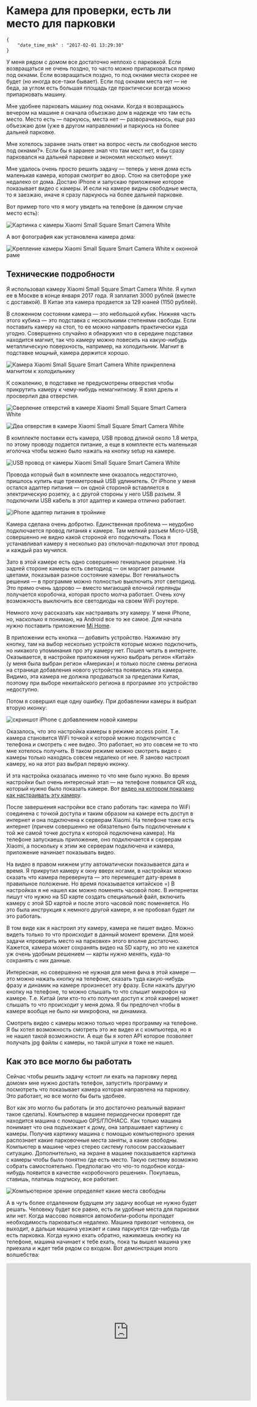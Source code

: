 # Камера для проверки, есть ли место для парковки

```
{
    "date_time_msk" : "2017-02-01 13:29:30"
}
```

У меня рядом с домом все достаточно неплохо с парковкой. Если возвращаться не очень
поздно, то часто можно припарковаться прямо под окнами. Если возвращаться поздно, то
под окнами места скорее не будет (но иногда все-таки бывает). Если под окнами места нет —
не беда, за углом есть большая площадь где практически всегда можно припарковать машину.

Мне удобнее парковать машину под окнами. Когда я возвращаюсь вечером на машине
я сначала объезжаю дом в надежде что там есть место. Место есть — паркуюсь, места нет —
разворачиваюсь, еще раз объезжаю дом (уже в другом направлении) и паркуюсь на более дальней
парковке.

Мне хотелось заранее знать ответ на вопрос «есть ли свободное место под окнами?». Если бы
я заранее знал что там мест нет, я бы сразу парковался на дальней парковке и
экономил несколько минут.

Мне удалось очень просто решить задачу — теперь у меня дома есть маленькая камера,
которая смотрит во двор. Стою на светофоре уже недалеко от дома. Достаю iPhone и запускаю приложение
которое показывает видео с камеры. И если на камере видны свободные места, то я заезжаю,
иначе я сразу паркуюсь на более дальней парковке.

Вот пример того что я могу увидеть на телефоне (в данном случае место есть):

![Картинка с камеры Xiaomi Small Square Smart Camera White](https://upload.bessarabov.ru/bessarabov/tI4F81OYXsSd8vOJfGHxeIa3uB0.jpg)

А вот фотография как установлена камера дома:

![Крепление камеры Xiaomi Small Square Smart Camera White к оконной раме](https://upload.bessarabov.ru/bessarabov/6zn9M-py714PEvRmlCd79n5UyAM.jpg)

## Технические подробности

Я использовал камеру Xiaomi Small Square Smart Camera White. Я купил ее в Москве
в конце января 2017 года. Я заплатил 3000 рублей (вместе с доставкой). В Китае
эта камера продается за 129 юаней (1150 рублей).

В сложенном состоянии камера — это небольшой кубик. Нижняя часть этого кубика —
это подставка с несколькими степенями свободы. Если поставить камеру на стол, то ее
можно направить практически куда угодно. Совершенно случайно я обнаружил что
в середине подставки находится магнит, так что камеру можно повесить на какую-нибудь
металлическую поверхность, например, на холодильник. Магнит в подставке мощный, камера
держится хорошо.

![Камера Xiaomi Small Square Smart Camera White прикреплена магнитом к холодильнику](https://upload.bessarabov.ru/bessarabov/uJigNzNOPv3u6xoSwX76xKF8JAQ.jpg)

К сожалению, в подставке не предусмотрены отверстия чтобы прикрутить камеру к чему-нибудь
немагнитному. Я взял дрель и просверлил два отверстия.

![Сверление отверстий в камере Xiaomi Small Square Smart Camera White](https://upload.bessarabov.ru/bessarabov/PBSpB5HzsuD0E1gFg5NwWu42r_E.jpg)

![Два отверстия в камере Xiaomi Small Square Smart Camera White](https://upload.bessarabov.ru/bessarabov/dRR_FSPzIeec182zUmakLqP0_E0.jpg)

В комплекте поставки есть камера, USB провод длиной около 1.8 метра, по этому проводу
подается питание, а еще в комплекте есть маленькая иголочка чтобы можно было нажать
на кнопку setup на камере.

![USB провод от камеры Xiaomi Small Square Smart Camera White](https://upload.bessarabov.ru/bessarabov/S3EODagQv5RoXeRTshV5-FhG0zs.jpg)

Провода который был в комплекте мне оказалось недостаточно, пришлось купить еще
трехметровый USB удлинитель. От iPhone у меня остался адаптер питания — он одной
стороной вставляется в электрическую розетку, а с другой стороны у него USB разъем.
Я подключили USB кабель в этот адаптер и камера отлично работает.

![iPhone адаптер питания в тройнике](https://upload.bessarabov.ru/bessarabov/OGeusXTmOmbeAnIB90-mz-Jk5Vc.jpg)

Камера сделана очень добротно. Единственная проблема — неудобно подключается
провод питания к камере. Там мелкий разъем Micro-USB, совершенно не видно какой
стороной его подключать. Пока я устанавливал камеру я несколько раз отключал-подключал
этот провод и каждый раз мучился.

Зато в этой камере есть одно совершенно гениальное решение. На задней стороне
камеры есть светодиод — он моргает разными цветами, показывая разное состояние
камеры. Вот гениальность решения — в программе можно полностью выключить этот
светодиод. Это прямо очень здорово — вместо мигающей елочной гирлянды получается
коробочка, которая просто молча работает. Очень хочу возможность выключить все
светодиоды на своем WiFi роутере.

Немного хочу рассказать как настраивать эту камеру. У меня iPhone, но, насколько
я понимаю, на Android все то же самое. Для начала нужно поставить приложение
[Mi Home](https://appsto.re/ru/yJ5d5.i).

В приложении есть кнопка — добавить устройство. Нажимаю эту кнопку, там на
выбор несколько устройств которые можно подключить, но никакого упоминания про
эту камеру нет. Пошел читать в интернете. Оказывается, в настройке приложения
нужно выбрать регион «Китай» (у меня была выбран регион «Америка») и только после
смены региона на странице добавления нового устройства появилась эта камера.
Видимо, эта камера не должна продаваться за пределами Китая, поэтому при
выборе некитайского региона в программе это устройство недоступно.

Потом я совершил еще одну ошибку. При добавлении камеры я выбрал вторую иконку:

![скриншот iPhone с добавлением новой камеры](https://upload.bessarabov.ru/bessarabov/OMSqOFzgk_y7dqj2UfVxFaCVq5Q.jpg)

Оказалось, что это настройка камеры в режиме access point. Т.е. камера становится
WiFi точкой к которой можно подключится с телефона и смотреть с нее видео. Это
работает, но это совсем не то что мне хотелось получить. В таком режиме можно
смотреть видео с камеры только находясь совсем недалеко от нее. Я заново настроил
камеру, но на этот раз выбрал первую иконку.

И эта настройка оказалась именно то что мне было нужно. Во время настройки был очень
интересный этап — на телефоне появился QR код, который нужно было показать камере.
Вот [видео на котором показано как настраивать эту камеру](https://www.youtube.com/watch?v=SOUqFfGAs0Q).

После завершения настройки все стало работать так: камера по WiFi соединена с точкой
доступа и таким образом на камере есть доступ в интернет и она подключена к серверам
Xiaomi. На телефоне тоже есть интернет (причем совершенно не обязательно быть
подключенным к той же самой точке доступа к которой подключена камера). На телефоне
запускаешь приложение, оно подключается к серверам Xiaomi, а поскольку к
этим же серверам подключена и камера, приложение начинает показывать видео.

На видео в правом нижнем углу автоматически показывается дата и время. Я прикрутил
камеру к окну вверх ногами, в настройках можно сказать что камера перевернута — это
перемещает дату-время в правильное положение. Но время показывается китайское =)
В настройках я не нашел как можно поменять часовой пояс. В интернетах пишут что
нужно на SD карте создать специальный файл, включить камеру с этой SD картой и
после этого часовой пояс поменяется. Но это была инструкция к немного другой камере,
я не пробовал будет ли это работать.

В том виде как я настроил эту камеру, камера не пишет видео. Можно видеть только
то что происходит в данный момент времени. Для моей задачи «проверить место на
парковке» этого вполне достаточно. Кажется, камера может сохранять видео на SD
карту, но это не кажется уж очень удобным решением — карты нужно менять,
куда-то сохранять с них данные.

Интересная, но совершенно не нужная для меня фича в этой камере — это можно
нажать кнопку на телефоне, сказать туда какую-нибудь фразу и динамик на камере
произнесет эту фразу. Если нажать другую кнопку на телефоне, то можно
слышать то что слышит микрофон на камере. Т.е. Китай (или кто-то кто
получил доступ к этой камере) может слышать то что происходит у меня дома.
Я бы предпочел чтобы в камере вообще не было ни микрофона, ни динамика.

Смотреть видео с камеры можно только через программу на телефоне. Я бы хотел
возможность смотреть это же видео и с компьютера, но я не нашел такой возможности.
А еще бы я хотел API которое позволяет получать jpg файлы с камеры, но такой штуки
я тоже не нашел.

## Как это все могло бы работать

Сейчас чтобы решить задачу «стоит ли ехать на парковку перед домом» мне нужно достать
телефон, запустить программу и посмотреть что показывает камера которая направлена на
парковку. Это работает, но все могло бы быть удобнее.

Вот как это могло бы работать (и это достаточно реальный вариант такое сделать).
Компьютер в машине периодически проверят где находится машина с помощью GPS/ГЛОНАСС.
Как только машина понимает что она подъезжает к дому, она запрашивает картинку
с камеры. Получив картинку машина с помощью компьютерного зрения распознает какие
парковочные места заняты, а какие свободны. Компьютер в машине через стерео
систему голосом рассказывает ситуацию. Дополнительно, на экране в машине
показывается картинка с камеры чтобы было понятно где есть место. Такую систему
возможно собрать самостоятельно. Предполагаю что что-то подобное когда-нибудь
появится в качестве «коробочного решения». Покупаешь, ставишь, платишь подписку,
все работает.

![Компьютерное зрение определяет какие места свободны](https://upload.bessarabov.ru/bessarabov/J0agWWYPyaqQYWMtdfiYwYgtjZE.jpg)

А в чуть более отдаленном будущем эту задачу вообще не нужно будет решать.
Человеку будет все равно, есть ли удобные места для парковки или нет. Когда
массово появятся автомобили-роботы пропадет необходимость парковаться
недалеко. Машина привозит человека, он выходит, а дальше машина уезжает
и сама паркуется где-нибудь где есть парковка. Когда нужно ехать обратно,
нажимаешь кнопку на телефоне, машина начинает к тебе ехать, пока ты
вышел машина уже приехала и ждет тебя рядом со входом. Вот демонстрация этого
волшебства:

<iframe src="https://player.vimeo.com/video/188105076" width="640" height="360" frameborder="0" webkitallowfullscreen mozallowfullscreen allowfullscreen></iframe>
